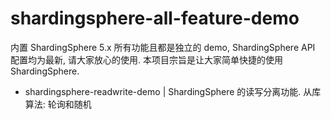 # shardingsphere-all-feature-demo
内置 ShardingSphere 5.x 所有功能且都是独立的 demo, ShardingSphere API 配置均为最新, 请大家放心的使用. 本项目宗旨是让大家简单快捷的使用 ShardingSphere.


- shardingsphere-readwrite-demo | ShardingSphere 的读写分离功能. 从库算法: 轮询和随机

